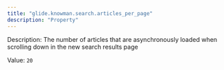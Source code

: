 ```yaml
---
title: "glide.knowman.search.articles_per_page"
description: "Property"
---
```


Description: The number of articles that are asynchronously loaded when scrolling down in the new search results page

Value: `20`